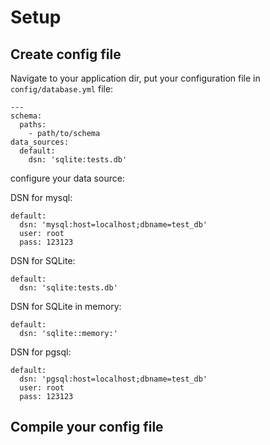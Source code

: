 Setup
=====

## Create config file

Navigate to your application dir, put your configuration file in `config/database.yml` file:

    ---
    schema:
      paths:
        - path/to/schema
    data_sources:
      default:
        dsn: 'sqlite:tests.db'

configure your data source:

DSN for mysql:

    default:
      dsn: 'mysql:host=localhost;dbname=test_db'
      user: root
      pass: 123123

DSN for SQLite:

    default:
      dsn: 'sqlite:tests.db'

DSN for SQLite in memory:

    default:
      dsn: 'sqlite::memory:'

DSN for pgsql:

    default:
      dsn: 'pgsql:host=localhost;dbname=test_db'
      user: root
      pass: 123123

Compile your config file
------------------------



